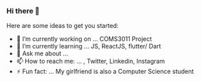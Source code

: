 ### Hi there 👋



Here are some ideas to get you started:

- 🔭 I’m currently working on ... COMS3011 Project
- 🌱 I’m currently learning ... JS, ReactJS, flutter/ Dart
- 💬 Ask me about ...
- 📫 How to reach me: ... , Twitter, Linkedin, Instagram
- ⚡ Fun fact: ... My girlfriend is also a Computer Science student

